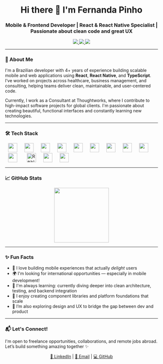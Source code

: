 <h1 align="center">Hi there 👋 I'm Fernanda Pinho</h1>
<h3 align="center">Mobile & Frontend Developer | React & React Native Specialist | Passionate about clean code and great UX</h3>

<p align="center">
  <a href="https://www.linkedin.com/in/fbp30/" target="_blank">
    <img src="https://img.shields.io/badge/-LinkedIn-0A66C2?style=for-the-badge&logo=linkedin&logoColor=white" />
  </a>
  <a href="mailto:nandasuna.dev@gmail.com">
    <img src="https://img.shields.io/badge/-Gmail-D14836?style=for-the-badge&logo=gmail&logoColor=white" />
  </a>
  <a href="https://github.com/nandasuna1" target="_blank">
    <img src="https://img.shields.io/badge/-GitHub-181717?style=for-the-badge&logo=github&logoColor=white" />
  </a>
</p>

---

### 🚀 About Me

I'm a Brazilian developer with 4+ years of experience building scalable mobile and web applications using **React**, **React Native**, and **TypeScript**. I’ve worked on projects across healthcare, business management, and consulting, helping teams deliver clean, maintainable, and user-centered code.

Currently, I work as a Consultant at Thoughtworks, where I contribute to high-impact software projects for global clients. I'm passionate about creating beautiful, functional interfaces and constantly learning new technologies.

---

### 🛠️ Tech Stack

<div style="display: flex, gap: 10">
 <img src="https://cdn.jsdelivr.net/gh/devicons/devicon/icons/react/react-original.svg" height="30"  style="margin: 0 10px"/> 
 <img src="https://cdn.jsdelivr.net/gh/devicons/devicon/icons/javascript/javascript-original.svg" height="30"  style="margin: 0 10px"/> 
 <img src="https://cdn.jsdelivr.net/gh/devicons/devicon/icons/typescript/typescript-original.svg" height="30"  style="margin: 0 10px"/> 
 <img src="https://cdn.jsdelivr.net/gh/devicons/devicon/icons/nodejs/nodejs-original.svg" height="30"  style="margin: 0 10px"/> 
 <img src="https://cdn.jsdelivr.net/gh/devicons/devicon/icons/html5/html5-original.svg" height="30"  style="margin: 0 10px"/> 
 <img src="https://cdn.jsdelivr.net/gh/devicons/devicon/icons/css3/css3-original.svg" height="30"  style="margin: 0 10px"/> 
 <img src="https://cdn.jsdelivr.net/gh/devicons/devicon/icons/git/git-original.svg" height="30"  style="margin: 0 10px"/> 
 <img src="https://cdn.jsdelivr.net/gh/devicons/devicon/icons/mysql/mysql-original.svg" height="30"  style="margin: 0 10px"/> 
 <img src="https://cdn.jsdelivr.net/gh/devicons/devicon/icons/linux/linux-original.svg" height="30"  style="margin: 0 10px"/> 
<img src="https://cdn.jsdelivr.net/gh/devicons/devicon/icons/jest/jest-plain.svg" height="30" style="margin: 0 10px;" />  
<img src="https://testing-library.com/img/octopus-64x64.png" height="30" style="margin: 0 10px;" title="React Testing Library" />
 <img src="https://cdn.jsdelivr.net/gh/devicons/devicon/icons/graphql/graphql-plain.svg" height="30"  style="margin: 0 10px"/> 
 <img src="https://cdn.jsdelivr.net/gh/devicons/devicon/icons/java/java-original.svg" height="30"  style="margin: 0 10px"/> 
</div>



---

### 📈 GitHub Stats

<div align="center">
  <img height="180em" src="https://github-readme-stats.vercel.app/api/top-langs/?username=nandasuna1&layout=compact&langs_count=7&theme=radical" />
</div>

---

### ✨ Fun Facts

- 📱 I love building mobile experiences that actually *delight* users
- 🌍 I'm looking for international opportunities — especially in mobile development!
- 🧠 I'm always learning: currently diving deeper into clean architecture, testing, and backend integration
- 🎯 I enjoy creating component libraries and platform foundations that scale
- 📸 I’m also exploring design and UX to bridge the gap between dev and product

---

### 📬 Let's Connect!

I'm open to freelance opportunities, collaborations, and remote jobs abroad. Let’s build something amazing together ✨

<p align="center">
  <a href="https://www.linkedin.com/in/fbp30/">📎 LinkedIn</a> | 
  <a href="mailto:nandasuna.dev@gmail.com">📧 Email</a> | 
  <a href="https://github.com/nandasuna1">💻 GitHub</a>
</p>

